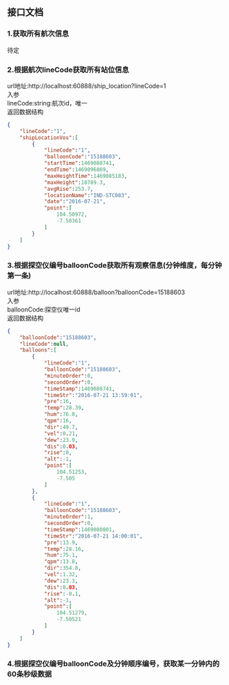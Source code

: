 ## 接口文档
### 1.获取所有航次信息
待定
### 2.根据航次lineCode获取所有站位信息
url地址:http://localhost:60888/ship_location?lineCode=1 <br>
入参<br>
lineCode:string:航次id，唯一<br>
返回数据结构
````json
{
    "lineCode":"1",
    "shipLocationVos":[
        {
            "lineCode":"1",
            "balloonCode":"15188603",
            "startTime":1469080741,
            "endTime":1469096869,
            "maxHeightTime":1469085183,
            "maxHeight":18789.3,
            "avgRise":253.7,
            "locationName":"IND-STC083",
            "date":"2016-07-21",
            "point":[
                104.50972,
                -7.50361
            ]
        }
    ]
}
````
### 3.根据探空仪编号balloonCode获取所有观察信息(分钟维度，每分钟第一条)
url地址:http://localhost:60888/balloon?balloonCode=15188603<br>
入参<br>
balloonCode:探空仪唯一id<br>
返回数据结构
````json
{
    "balloonCode":"15188603",
    "lineCode":null,
    "balloons":[
        {
            "lineCode":"1",
            "balloonCode":"15188603",
            "minuteOrder":0,
            "secondOrder":0,
            "timeStamp":1469080741,
            "timeStr":"2016-07-21 13:59:01",
            "pre":16,
            "temp":28.39,
            "hum":76.8,
            "qpm":16,
            "dir":49.7,
            "vel":0.21,
            "dew":23.9,
            "dis":0.03,
            "rise":0,
            "alt":-1,
            "point":[
                104.51253,
                -7.505
            ]
        },
        {
            "lineCode":"1",
            "balloonCode":"15188603",
            "minuteOrder":1,
            "secondOrder":0,
            "timeStamp":1469080801,
            "timeStr":"2016-07-21 14:00:01",
            "pre":13.9,
            "temp":28.16,
            "hum":75.1,
            "qpm":13.8,
            "dir":354.8,
            "vel":1.32,
            "dew":23.3,
            "dis":0.03,
            "rise":-0.1,
            "alt":-1,
            "point":[
                104.51279,
                -7.50521
            ]
        }
    ]
}
````
### 4.根据探空仪编号balloonCode及分钟顺序编号，获取某一分钟内的60条秒级数据
